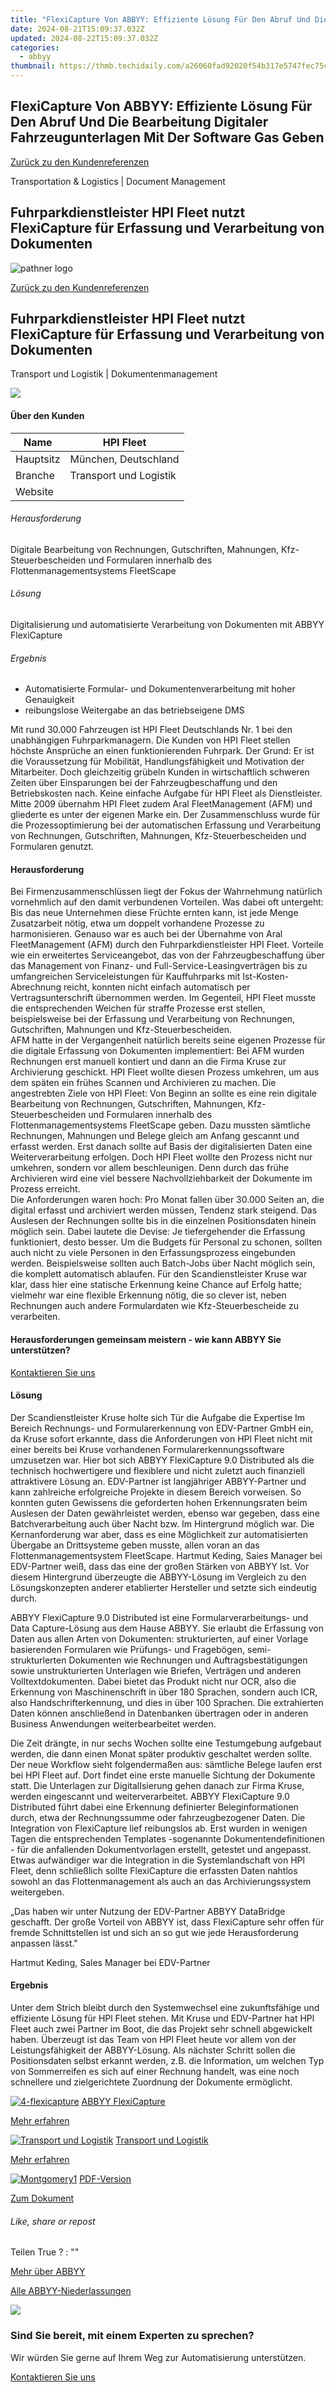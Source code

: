 ```yaml
---
title: "FlexiCapture Von ABBYY: Effiziente Lösung Für Den Abruf Und Die Bearbeitung Digitaler Fahrzeugunterlagen Mit Der Software Gas Geben"
date: 2024-08-21T15:09:37.032Z
updated: 2024-08-22T15:09:37.032Z
categories:
  - abbyy
thumbnail: https://thmb.techidaily.com/a26060fad92020f54b317e5747fec75ccfe05e7c2700d5cb66b41afce88bdb6e.jpg
---
```


## FlexiCapture Von ABBYY: Effiziente Lösung Für Den Abruf Und Die Bearbeitung Digitaler Fahrzeugunterlagen Mit Der Software Gas Geben

[Zurück zu den Kundenreferenzen](https://tools.techidaily.com/abbyy/products/)

Transportation & Logistics | Document Management

## Fuhrparkdienstleister HPI Fleet nutzt FlexiCapture für Erfassung und Verarbeitung von Dokumenten

![pathner logo](https://content.abbyy.com/-/media/project/abbyy/abbyy/logos-white/de/70358.png?h=40&iar=0&w=120)

[Zurück zu den Kundenreferenzen](https://tools.techidaily.com/abbyy/products/)

## Fuhrparkdienstleister HPI Fleet nutzt FlexiCapture für Erfassung und Verarbeitung von Dokumenten

Transport und Logistik | Dokumentenmanagement 

![](https://static1.abbyy.com/abbyycommedia/14452/7-luz-del-sur-oilgas.jpg) 

#### Über den Kunden

| Name      | HPI Fleet                                                                                                                                                             |
| --------- | --------------------------------------------------------------------------------------------------------------------------------------------------------------------- |
| Hauptsitz | München, Deutschland                                                                                                                                                  |
| Branche   | Transport und Logistik                                                                                                                                                |
| Website   | [](https://tools.techidaily.com/abbyy/products/) |

###### Herausforderung

Digitale Bearbeitung von Rechnungen, Gutschriften, Mahnungen, Kfz-Steuerbescheiden und Formularen innerhalb des Flottenmanagementsystems FleetScape

###### Lösung

Digitalisierung und automatisierte Verarbeitung von Dokumenten mit ABBYY FlexiCapture  

###### Ergebnis

* Automatisierte Formular- und Dokumentenverarbeitung mit hoher Genauigkeit
* reibungslose Weitergabe an das betriebseigene DMS

Mit rund 30.000 Fahrzeugen ist HPI Fleet Deutschlands Nr. 1 bei den unabhängigen Fuhrparkmanagern. Die Kunden von HPI Fleet stellen höchste Ansprüche an einen funktionierenden Fuhrpark. Der Grund: Er ist die Voraussetzung für Mobilität, Handlungsfähigkeit und Motivation der Mitarbeiter. Doch gleichzeitig grübeln Kunden in wirtschaftlich schweren Zeiten über Einsparungen bei der Fahrzeugbeschaffung und den Betriebskosten nach. Keine einfache Aufgabe für HPI Fleet als Dienstleister. Mitte 2009 übernahm HPI Fleet zudem Aral FleetManagement (AFM) und gliederte es unter der eigenen Marke ein. Der Zusammenschluss wurde für die Prozessoptimierung bei der automatischen Erfassung und Verarbeitung von Rechnungen, Gutschriften, Mahnungen, Kfz-Steuerbescheiden und Formularen genutzt.

#### Herausforderung

Bei Firmenzusammenschlüssen liegt der Fokus der Wahrnehmung natürlich vornehmlich auf den damit verbundenen Vorteilen. Was dabei oft untergeht: Bis das neue Unternehmen diese Früchte ernten kann, ist jede Menge Zusatzarbeit nötig, etwa um doppelt vorhandene Prozesse zu harmonisieren. Genauso war es auch bei der Übernahme von Aral FleetManagement (AFM) durch den Fuhrparkdienstleister HPI Fleet. Vorteile wie ein erweitertes Serviceangebot, das von der Fahrzeugbeschaffung über das Management von Finanz- und Full-Service-Leasingverträgen bis zu umfangreichen Serviceleistungen für Kauffuhrparks mit Ist-Kosten-Abrechnung reicht, konnten nicht einfach automatisch per Vertragsunterschrift übernommen werden. Im Gegenteil, HPI Fleet musste die entsprechenden Weichen für straffe Prozesse erst stellen, beispielsweise bei der Erfassung und Verarbeitung von Rechnungen, Gutschriften, Mahnungen und Kfz-Steuerbescheiden.  
AFM hatte in der Vergangenheit natürlich bereits seine eigenen Prozesse für die digitale Erfassung von Dokumenten implementiert: Bei AFM wurden Rechnungen erst manuell kontiert und dann an die Firma Kruse zur Archivierung geschickt. HPI Fleet wollte diesen Prozess umkehren, um aus dem späten ein frühes Scannen und Archivieren zu machen. Die angestrebten Ziele von HPI Fleet: Von Beginn an sollte es eine rein digitale Bearbeitung von Rechnungen, Gutschriften, Mahnungen, Kfz-Steuerbescheiden und Formularen innerhalb des Flottenmanagementsystems FleetScape geben. Dazu mussten sämtliche Rechnungen, Mahnungen und Belege gleich am Anfang gescannt und erfasst werden. Erst danach sollte auf Basis der digitalisierten Daten eine Weiterverarbeitung erfolgen. Doch HPI Fleet wollte den Prozess nicht nur umkehren, sondern vor allem beschleunigen. Denn durch das frühe Archivieren wird eine viel bessere Nachvollziehbarkeit der Dokumente im Prozess erreicht.   
Die Anforderungen waren hoch: Pro Monat fallen über 30.000 Seiten an, die digital erfasst und archiviert werden müssen, Tendenz stark steigend. Das Auslesen der Rechnungen sollte bis in die einzelnen Positionsdaten hinein möglich sein. Dabei lautete die Devise: Je tiefergehender die Erfassung funktioniert, desto besser. Um die Budgets für Personal zu schonen, sollten auch nicht zu viele Personen in den Erfassungsprozess eingebunden werden. Beispielsweise sollten auch Batch-Jobs über Nacht möglich sein, die komplett automatisch ablaufen. Für den Scandienstleister Kruse war klar, dass hier eine statische Erkennung keine Chance auf Erfolg hatte; vielmehr war eine flexible Erkennung nötig, die so clever ist, neben Rechnungen auch andere Formulardaten wie Kfz-Steuerbescheide zu verarbeiten. 

#### Herausforderungen gemeinsam meistern - wie kann ABBYY Sie unterstützen?  

[Kontaktieren Sie uns](https://tools.techidaily.com/abbyy/products/) 

#### Lösung

Der Scandienstleister Kruse holte sich Tür die Aufgabe die Expertise Im Bereich Rechnungs- und Formularerkennung von EDV-Partner GmbH ein, da Kruse sofort erkannte, dass die Anforderungen von HPl Fleet nicht mit einer bereits bei Kruse vorhandenen Formularerkennungssoftware umzusetzen war. Hier bot sich ABBYY FlexiCapture 9.0 Distributed als die technisch hochwertigere und flexiblere und nicht zuletzt auch finanziell attraktivere Lösung an. EDV-Partner ist langjähriger ABBYY-Partner und kann zahlreiche erfolgreiche Projekte in diesem Bereich vorweisen. So konnten guten Gewissens die geforderten hohen Erkennungsraten beim Auslesen der Daten gewährleistet werden, ebenso war gegeben, dass eine Batchverarbeitung auch über Nacht bzw. Im Hintergrund möglich war. Die Kernanforderung war aber, dass es eine Möglichkeit zur automatisierten Übergabe an Drittsysteme geben musste, allen voran an das Flottenmanagementsystem FleetScape. Hartmut Keding, Saies Manager bei EDV-Partner weiß, dass das eine der großen Stärken von ABBYY Ist. Vor diesem Hintergrund überzeugte die ABBYY-Lösung im Vergleich zu den Lösungskonzepten anderer etablierter Hersteller und setzte sich eindeutig durch.

ABBYY FlexiCapture 9.0 Distributed ist eine Formularverarbeitungs- und Data Capture-Lösung aus dem Hause ABBYY. Sie erlaubt die Erfassung von Daten aus allen Arten von Dokumenten: strukturierten, auf einer Vorlage basierenden Formularen wie Prüfungs- und Fragebögen, semi-strukturlerten Dokumenten wie Rechnungen und Auftragsbestätigungen sowie unstrukturierten Unterlagen wie Briefen, Verträgen und anderen Volltextdokumenten. Dabei bietet das Produkt nicht nur OCR, also die Erkennung von Maschinenschrift in über 180 Sprachen, sondern auch ICR, also Handschrifterkennung, und dies in über 100 Sprachen. Die extrahierten Daten können anschließend in Datenbanken übertragen oder in anderen Business Anwendungen weiterbearbeitet werden.

Die Zeit drängte, in nur sechs Wochen sollte eine Testumgebung aufgebaut werden, die dann einen Monat später produktiv geschaltet werden sollte. Der neue Workflow sieht folgendermaßen aus: sämtliche Belege laufen erst bei HPl Fleet auf. Dort findet eine erste manuelle Sichtung der Dokumente statt. Die Unterlagen zur DigitalIsierung gehen danach zur Firma Kruse, werden eingescannt und weiterverarbeitet. ABBYY FlexiCapture 9.0 Distributed führt dabei eine Erkennung definierter Beleginformationen durch, etwa der Rechnungssumme oder fahrzeugbezogener Daten. Die Integration von FlexiCapture lief reibungslos ab. Erst wurden in wenigen Tagen die entsprechenden Templates -sogenannte Dokumentendefinitionen - für die anfallenden Dokumentvorlagen erstellt, getestet und angepasst. Etwas aufwändiger war die Integration in die Systemlandschaft von HPl Fleet, denn schließlich sollte FlexiCapture die erfassten Daten nahtlos sowohl an das Flottenmanagement als auch an das Archivierungssystem weitergeben.

 „Das haben wir unter Nutzung der EDV-Partner ABBYY DataBridge geschafft. Der große Vorteil von ABBYY ist, dass FlexiCapture sehr offen für fremde Schnittstellen ist und sich an so gut wie jede Herausforderung anpassen lässt."

 Hartmut Keding, Sales Manager bei EDV-Partner

#### Ergebnis

Unter dem Strich bleibt durch den Systemwechsel eine zukunftsfähige und effiziente Lösung für HPl Fleet stehen. Mit Kruse und EDV-Partner hat HPl Fleet auch zwei Partner im Boot, die das Projekt sehr schnell abgewickelt haben. Überzeugt ist das Team von HPl Fleet heute vor allem von der Leistungsfähigkeit der ABBYY-Lösung. Als nächster Schritt sollen die Positionsdaten selbst erkannt werden, z.B. die Information, um welchen Typ von Sommerreifen es sich auf einer Rechnung handelt, was eine noch schnellere und zielgerichtete Zuordnung der Dokumente ermöglicht.

[![4-flexicapture](https://static2.abbyy.com/abbyycommedia/21380/4-flexicapture.jpg)](https://tools.techidaily.com/abbyy/products/) [ABBYY FlexiCapture](https://tools.techidaily.com/abbyy/products/) 

[Mehr erfahren](https://tools.techidaily.com/abbyy/products/) 

[![Transport und Logistik](https://static5.abbyy.com/abbyycommedia/14363/13-transportation.jpg)](https://tools.techidaily.com/abbyy/products/) [Transport und Logistik](https://tools.techidaily.com/abbyy/products/) 

[Mehr erfahren](https://tools.techidaily.com/abbyy/products/) 

[![Montgomery1](https://static2.abbyy.com/abbyycommedia/15761/montgomery1.png)](https://static1.abbyy.com/abbyycommedia/6149/cs%5Fhpi%5Ffleet%5Ffc%5Fd.pdf "PDF-Version") [PDF-Version](https://static1.abbyy.com/abbyycommedia/6149/cs%5Fhpi%5Ffleet%5Ffc%5Fd.pdf "PDF-Version") 

[Zum Dokument](https://static1.abbyy.com/abbyycommedia/6149/cs%5Fhpi%5Ffleet%5Ffc%5Fd.pdf "PDF-Version") 

###### Like, share or repost

Teilen  True ?  : "" 

[Mehr über ABBYY](https://tools.techidaily.com/abbyy/products/) 

[Alle ABBYY-Niederlassungen](https://tools.techidaily.com/abbyy/products/) 

<!-- affiliate ads begin -->
<a href="https://shop.systoolsgroup.com/affiliate.php?ACCOUNT=SYSTOOBY&AFFILIATE=108875&PATH=https%3A%2F%2Fwww.systoolsgroup.com%3FAFFILIATE%3D108875%26RESOURCE%3DSysTools%2BSQL%2BRecovery"><img src="https://www.systoolsgroup.com/box/sql-recovery.png" border="0"></a>
<!-- affiliate ads end -->
### Sind Sie bereit, mit einem Experten zu sprechen?

Wir würden Sie gerne auf Ihrem Weg zur Automatisierung unterstützen.

[Kontaktieren Sie uns](https://tools.techidaily.com/abbyy/products/)

<ins class="adsbygoogle"
     style="display:block"
     data-ad-format="autorelaxed"
     data-ad-client="ca-pub-7571918770474297"
     data-ad-slot="1223367746"></ins>



<ins class="adsbygoogle"
     style="display:block"
     data-ad-client="ca-pub-7571918770474297"
     data-ad-slot="8358498916"
     data-ad-format="auto"
     data-full-width-responsive="true"></ins>
